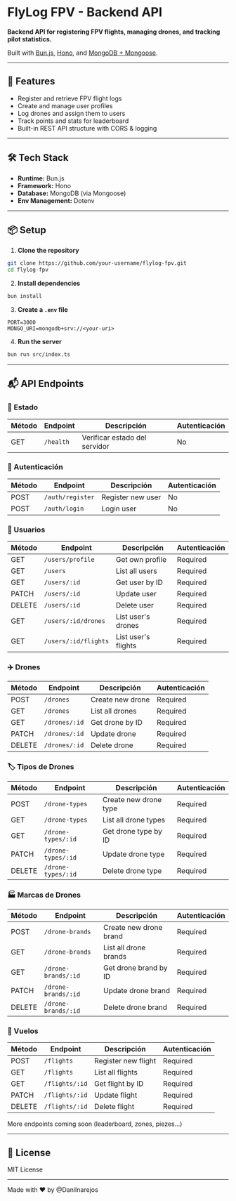 # FlyLog FPV - Backend API

**Backend API for registering FPV flights, managing drones, and tracking pilot statistics.**

Built with [Bun.js](https://bun.sh/), [Hono](https://hono.dev/), and [MongoDB + Mongoose](https://mongoosejs.com/).

---

## 🚀 Features

- Register and retrieve FPV flight logs
- Create and manage user profiles
- Log drones and assign them to users
- Track points and stats for leaderboard
- Built-in REST API structure with CORS & logging

---

## 🛠 Tech Stack

- **Runtime:** Bun.js
- **Framework:** Hono
- **Database:** MongoDB (via Mongoose)
- **Env Management:** Dotenv

---

## 📦 Setup

1. **Clone the repository**
```bash
git clone https://github.com/your-username/flylog-fpv.git
cd flylog-fpv
```

2. **Install dependencies**
```bash
bun install
```

3. **Create a `.env` file**
```env
PORT=3000
MONGO_URI=mongodb+srv://<your-uri>
```

4. **Run the server**
```bash
bun run src/index.ts
```

---

## 📬 API Endpoints

### 🏥 Estado
| Método | Endpoint           | Descripción                      | Autenticación |
|--------|--------------------|----------------------------------|---------------|
| GET    | `/health`          | Verificar estado del servidor    | No            |

### 🔐 Autenticación
| Método | Endpoint           | Descripción                      | Autenticación |
|--------|--------------------|----------------------------------|---------------|
| POST   | `/auth/register`   | Register new user                | No            |
| POST   | `/auth/login`      | Login user                       | No            |

### 👤 Usuarios
| Método | Endpoint            | Descripción                      | Autenticación |
|--------|---------------------|----------------------------------|---------------|
| GET    | `/users/profile`    | Get own profile                  | Required      |
| GET    | `/users`            | List all users                   | Required      |
| GET    | `/users/:id`        | Get user by ID                   | Required      |
| PATCH  | `/users/:id`        | Update user                      | Required      |
| DELETE | `/users/:id`        | Delete user                      | Required      |
| GET    | `/users/:id/drones` | List user's drones               | Required      |
| GET    | `/users/:id/flights`| List user's flights              | Required      |

### ✈️ Drones
| Método | Endpoint           | Descripción                      | Autenticación |
|--------|--------------------|----------------------------------|---------------|
| POST   | `/drones`          | Create new drone                 | Required      |
| GET    | `/drones`          | List all drones                  | Required      |
| GET    | `/drones/:id`      | Get drone by ID                  | Required      |
| PATCH  | `/drones/:id`      | Update drone                     | Required      |
| DELETE | `/drones/:id`      | Delete drone                     | Required      |

### 🏷️ Tipos de Drones
| Método | Endpoint           | Descripción                      | Autenticación |
|--------|--------------------|----------------------------------|---------------|
| POST   | `/drone-types`     | Create new drone type            | Required      |
| GET    | `/drone-types`     | List all drone types             | Required      |
| GET    | `/drone-types/:id` | Get drone type by ID             | Required      |
| PATCH  | `/drone-types/:id` | Update drone type                | Required      |
| DELETE | `/drone-types/:id` | Delete drone type                | Required      |

### 🏭 Marcas de Drones
| Método | Endpoint           | Descripción                      | Autenticación |
|--------|--------------------|----------------------------------|---------------|
| POST   | `/drone-brands`    | Create new drone brand           | Required      |
| GET    | `/drone-brands`    | List all drone brands            | Required      |
| GET    | `/drone-brands/:id`| Get drone brand by ID            | Required      |
| PATCH  | `/drone-brands/:id`| Update drone brand               | Required      |
| DELETE | `/drone-brands/:id`| Delete drone brand               | Required      |

### 🛫 Vuelos
| Método | Endpoint           | Descripción                      | Autenticación |
|--------|--------------------|----------------------------------|---------------|
| POST   | `/flights`         | Register new flight              | Required      |
| GET    | `/flights`         | List all flights                 | Required      |
| GET    | `/flights/:id`     | Get flight by ID                 | Required      |
| PATCH  | `/flights/:id`     | Update flight                    | Required      |
| DELETE | `/flights/:id`     | Delete flight                    | Required      |



More endpoints coming soon (leaderboard, zones, piezes...)

---

## 📄 License
MIT License

---

Made with ❤️ by @DaniInarejos
